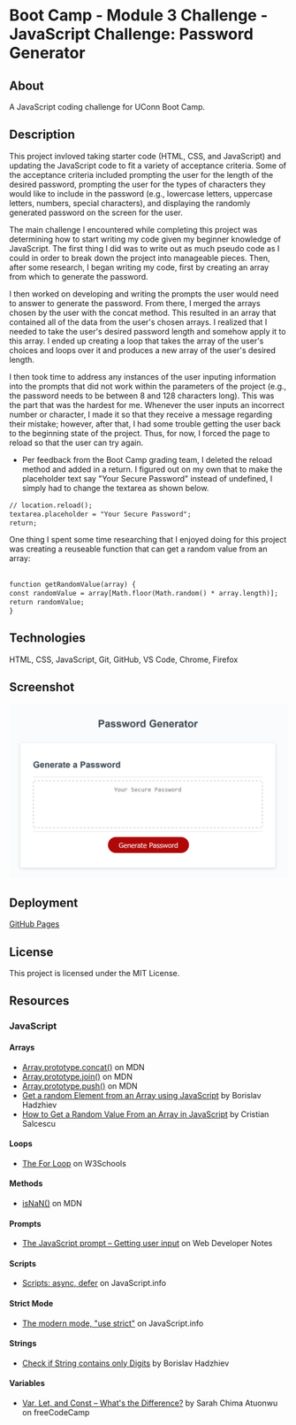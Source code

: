 # Boot Camp - Module 3 Challenge - JavaScript Challenge: Password Generator

## About

A JavaScript coding challenge for UConn Boot Camp.

## Description

This project invloved taking starter code (HTML, CSS, and JavaScript) and updating the JavaScript code to fit a variety of acceptance criteria. Some of the acceptance criteria included prompting the user for the length of the desired password, prompting the user for the types of characters they would like to include in the password (e.g., lowercase letters, uppercase letters, numbers, special characters), and displaying the randomly generated password on the screen for the user.

The main challenge I encountered while completing this project was determining how to start writing my code given my beginner knowledge of JavaScript. The first thing I did was to write out as much pseudo code as I could in order to break down the project into manageable pieces. Then, after some research, I began writing my code, first by creating an array from which to generate the password.

I then worked on developing and writing the prompts the user would need to answer to generate the password. From there, I merged the arrays chosen by the user with the concat method. This resulted in an array that contained all of the data from the user's chosen arrays. I realized that I needed to take the user's desired password length and somehow apply it to this array. I ended up creating a loop that takes the array of the user's choices and loops over it and produces a new array of the user's desired length.

I then took time to address any instances of the user inputing information into the prompts that did not work within the parameters of the project (e.g., the password needs to be between 8 and 128 characters long). This was the part that was the hardest for me. Whenever the user inputs an incorrect number or character, I made it so that they receive a message regarding their mistake; however, after that, I had some trouble getting the user back to the beginning state of the project. Thus, for now, I forced the page to reload so that the user can try again.

- Per feedback from the Boot Camp grading team, I deleted the reload method and added in a return. I figured out on my own that to make the placeholder text say "Your Secure Password" instead of undefined, I simply had to change the textarea as shown below.

```
// location.reload();
textarea.placeholder = "Your Secure Password";
return;

```

One thing I spent some time researching that I enjoyed doing for this project was creating a reuseable function that can get a random value from an array:

```

function getRandomValue(array) {
const randomValue = array[Math.floor(Math.random() * array.length)];
return randomValue;
}

```

## Technologies

HTML, CSS, JavaScript, Git, GitHub, VS Code, Chrome, Firefox

## Screenshot

![README Screenshot](assets/images/readme-screenshot.png)

## Deployment

[GitHub Pages](https://kkarrwrites.github.io/boot-camp-module-03-challenge-javascript-password-generator/)

## License

This project is licensed under the MIT License.

## Resources

### JavaScript

#### Arrays

- [Array.prototype.concat()](https://developer.mozilla.org/en-US/docs/Web/JavaScript/Reference/Global_Objects/Array/concat) on MDN
- [Array.prototype.join()](https://developer.mozilla.org/en-US/docs/Web/JavaScript/Reference/Global_Objects/Array/join) on MDN
- [Array.prototype.push()](https://developer.mozilla.org/en-US/docs/Web/JavaScript/Reference/Global_Objects/Array/push) on MDN
- [Get a random Element from an Array using JavaScript](https://bobbyhadz.com/blog/javascript-get-random-element-from-array) by Borislav Hadzhiev
- [How to Get a Random Value From an Array in JavaScript](https://medium.com/programming-essentials/how-to-get-a-random-value-from-an-array-e6c6958403df) by Cristian Salcescu

#### Loops

- [The For Loop](https://www.w3schools.com/js/js_loop_for.asp) on W3Schools

#### Methods

- [isNaN()](https://developer.mozilla.org/en-US/docs/Web/JavaScript/Reference/Global_Objects/isNaN) on MDN

#### Prompts

- [The JavaScript prompt – Getting user input](https://www.webdevelopersnotes.com/the-javascript-prompt-getting-user-input) on Web Developer Notes

#### Scripts

- [Scripts: async, defer](https://javascript.info/script-async-defer) on JavaScript.info

#### Strict Mode

- [The modern mode, "use strict"](https://javascript.info/strict-mode) on JavaScript.info

#### Strings

- [Check if String contains only Digits](https://bobbyhadz.com/blog/javascript-check-if-string-contains-only-digits) by Borislav Hadzhiev

#### Variables

- [Var, Let, and Const – What's the Difference?](https://www.freecodecamp.org/news/var-let-and-const-whats-the-difference/) by Sarah Chima Atuonwu on freeCodeCamp
